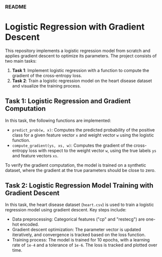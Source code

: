 ### **README**

# Logistic Regression with Gradient Descent

This repository implements a logistic regression model from scratch and applies gradient descent to optimize its parameters. The project consists of two main tasks:

1. **Task 1**: Implement logistic regression with a function to compute the gradient of the cross-entropy loss. 
2. **Task 2**: Train a logistic regression model on the heart disease dataset and visualize the training process.

## Task 1: Logistic Regression and Gradient Computation
In this task, the following functions are implemented:
- `predict_prob(w, x)`: Computes the predicted probability of the positive class for a given feature vector `x` and weight vector `w` using the logistic function.
- `compute_gradient(ys, xs, w)`: Computes the gradient of the cross-entropy loss with respect to the weight vector `w`, using the true labels `ys` and feature vectors `xs`.

To verify the gradient computation, the model is trained on a synthetic dataset, where the gradient at the true parameters should be close to zero.

## Task 2: Logistic Regression Model Training with Gradient Descent
In this task, the heart disease dataset (`heart.csv`) is used to train a logistic regression model using gradient descent. Key steps include:
- Data preprocessing: Categorical features ("cp" and "restecg") are one-hot encoded.
- Gradient descent optimization: The parameter vector is updated iteratively, and convergence is tracked based on the loss function.
- Training process: The model is trained for 10 epochs, with a learning rate of `1e-4` and a tolerance of `1e-6`. The loss is tracked and plotted over time.
